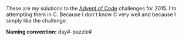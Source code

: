 These are my solutions to the [Advent of Code](http://adventofcode.com) challenges for 2015. I'm attempting them in C. Because I don't know C very well and because I simply like the challenge.

**Naming convention:** day#-puzzle#
